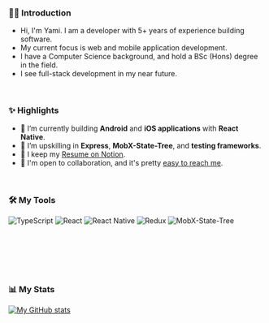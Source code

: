 ### 🖖🏾 Introduction
- Hi, I'm Yami. I am a developer with 5+ years of experience building software.<br />
- My current focus is web and mobile application development. <br />
- I have a Computer Science background, and hold a BSc (Hons) degree in the field. <br />
- I see full-stack development in my near future.

<br />

### ✨ Highlights
  - 🔭 I’m currently building **Android** and **iOS applications** with **React Native**.
  - 🌱 I’m upskilling in **Express**, **MobX-State-Tree**,  and **testing frameworks**.
  - 🔖 I keep my [Resume on Notion](https://ychinamale.notion.site/Yamikani-Chinamale-Resume-1093507032274edfaf9142cd1cfc1912).
  - 📩 I'm open to collaboration, and it's pretty [easy to reach me](mailto:ychinamale@gmail.com).

<br />

### 🛠 My Tools

<img alt="TypeScript" src="https://img.shields.io/npm/types/typescript?color=black&label=%20&logo=Typescript&style=for-the-badge" /> <img alt="React" src="https://img.shields.io/static/v1?color=black&label=%20&logo=react&message=React&style=for-the-badge" /> <img alt="React Native" src="https://img.shields.io/static/v1?color=black&label=%20&logo=react&message=React%20Native&style=for-the-badge" /> <img alt="Redux" src="https://img.shields.io/static/v1?color=black&label=%20&logo=redux&message=REDUX&style=for-the-badge" /> <img alt="MobX-State-Tree" src="https://img.shields.io/static/v1?color=black&label=%20&logo=mobxstatetree&message=MobX-State-Tree&style=for-the-badge" /> <img alt="" src="https://img.shields.io/static/v1?color=black&label=%20&logo=fastlane&message=Fastlane&style=for-the-badge" />

<img alt="" src="https://img.shields.io/static/v1?color=black&label=%20&logo=storybook&message=Storybook&style=for-the-badge" /> <img alt="" src="https://img.shields.io/static/v1?color=black&label=%20&logo=apollographql&message=Apollo%20GraphQL&style=for-the-badge" /> <img alt="" src="https://img.shields.io/static/v1?color=black&label=%20&logo=amazon-aws&message=AWS%20EC2&style=for-the-badge" /> <img alt="" src="https://img.shields.io/static/v1?color=black&label=%20&logo=amazon-aws&message=AWS%20RDS&style=for-the-badge" /> <img alt="" src="https://img.shields.io/static/v1?color=black&label=%20&logo=amazons3&message=AWS%20S3&style=for-the-badge" /> <img alt="" src="https://img.shields.io/static/v1?color=black&label=%20&logo=firebase&message=Firebase&style=for-the-badge" /> 

<img alt="" src="https://img.shields.io/static/v1?color=black&label=%20&logo=styledcomponents&message=Styled-components&style=for-the-badge" /> <img alt="" src="https://img.shields.io/static/v1?color=black&label=%20&logo=tailwindcss&message=Tailwind%20CSS&style=for-the-badge" /> <img alt="" src="https://img.shields.io/static/v1?color=black&label=%20&logo=jest&message=Jest&style=for-the-badge" /> <img alt="" src="https://img.shields.io/static/v1?color=black&label=%20&logo=testinglibrary&message=Testing%20Library&style=for-the-badge" /> 
<img alt="" src="https://img.shields.io/static/v1?color=black&label=%20&logo=visualstudiocode&message=Visual%20Studio%20Code&style=for-the-badge" /> 



<br />

### 📊 My Stats
[![My GitHub stats](https://github-readme-stats.vercel.app/api?username=ychinamale&hide=stars&theme=radical)](https://github.com/anuraghazra/github-readme-stats)

<!--
**ychinamale/ychinamale** is a ✨ _special_ ✨ repository because its `README.md` (this file) appears on your GitHub profile.
Here are some ideas to get you started:



- 🤔 I’m looking for help with ...
- 💬 Ask me about ...
- 📫 How to reach me: ...
- 😄 Pronouns: ...
- ⚡ Fun fact: ...
-->
